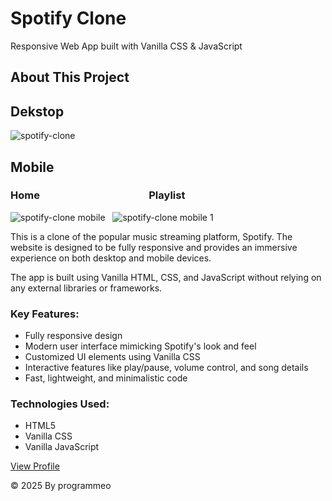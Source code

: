 Spotify Clone
=============

Responsive Web App built with Vanilla CSS & JavaScript

About This Project
------------------
## Dekstop
![spotify-clone](https://github.com/user-attachments/assets/b46241f7-fe02-434f-a9a2-651659849da1)
## Mobile
### Home &nbsp;&nbsp;&nbsp;&nbsp;&nbsp;&nbsp;&nbsp;&nbsp;&nbsp;&nbsp;&nbsp;&nbsp;&nbsp;&nbsp;&nbsp;&nbsp;&nbsp;&nbsp;&nbsp;&nbsp;&nbsp;&nbsp;&nbsp;&nbsp;&nbsp;&nbsp;&nbsp;&nbsp;&nbsp;&nbsp;&nbsp;&nbsp;&nbsp;&nbsp;&nbsp;&nbsp;&nbsp;&nbsp;&nbsp;&nbsp;&nbsp;&nbsp;&nbsp; Playlist
![spotify-clone mobile](https://github.com/user-attachments/assets/c0a60990-8ec5-4b65-91ca-520be963a80a) &nbsp; ![spotify-clone mobile 1](https://github.com/user-attachments/assets/0f157222-bb8a-49e2-9bb8-8eeb58a4d064)


This is a clone of the popular music streaming platform, Spotify. The website is designed to be fully responsive and provides an immersive experience on both desktop and mobile devices.

The app is built using Vanilla HTML, CSS, and JavaScript without relying on any external libraries or frameworks.

### Key Features:

*   Fully responsive design
*   Modern user interface mimicking Spotify's look and feel
*   Customized UI elements using Vanilla CSS
*   Interactive features like play/pause, volume control, and song details
*   Fast, lightweight, and minimalistic code

### Technologies Used:

*   HTML5
*   Vanilla CSS
*   Vanilla JavaScript

[View Profile](https://github.com/programmeo)

© 2025 By programmeo
